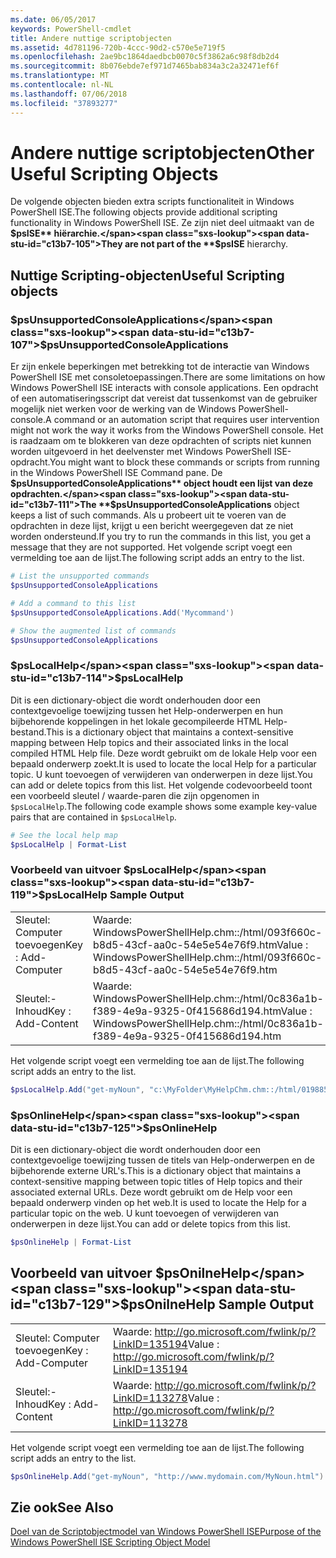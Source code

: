 ```yaml
---
ms.date: 06/05/2017
keywords: PowerShell-cmdlet
title: Andere nuttige scriptobjecten
ms.assetid: 4d781196-720b-4ccc-90d2-c570e5e719f5
ms.openlocfilehash: 2ae9bc1864daedbcb0070c5f3862a6c98f8db2d4
ms.sourcegitcommit: 8b076ebde7ef971d7465bab834a3c2a32471ef6f
ms.translationtype: MT
ms.contentlocale: nl-NL
ms.lasthandoff: 07/06/2018
ms.locfileid: "37893277"
---
```

# <a name="other-useful-scripting-objects"></a><span data-ttu-id="c13b7-103">Andere nuttige scriptobjecten</span><span class="sxs-lookup"><span data-stu-id="c13b7-103">Other Useful Scripting Objects</span></span>

<span data-ttu-id="c13b7-104">De volgende objecten bieden extra scripts functionaliteit in Windows PowerShell ISE.</span><span class="sxs-lookup"><span data-stu-id="c13b7-104">The following objects provide additional scripting functionality in Windows PowerShell ISE.</span></span> <span data-ttu-id="c13b7-105">Ze zijn niet deel uitmaakt van de **$psISE** hiërarchie.</span><span class="sxs-lookup"><span data-stu-id="c13b7-105">They are not part of the **$psISE** hierarchy.</span></span>

## <a name="useful-scripting-objects"></a><span data-ttu-id="c13b7-106">Nuttige Scripting-objecten</span><span class="sxs-lookup"><span data-stu-id="c13b7-106">Useful Scripting objects</span></span>

### <a name="psunsupportedconsoleapplications"></a><span data-ttu-id="c13b7-107">$psUnsupportedConsoleApplications</span><span class="sxs-lookup"><span data-stu-id="c13b7-107">$psUnsupportedConsoleApplications</span></span>

<span data-ttu-id="c13b7-108">Er zijn enkele beperkingen met betrekking tot de interactie van Windows PowerShell ISE met consoletoepassingen.</span><span class="sxs-lookup"><span data-stu-id="c13b7-108">There are some limitations on how Windows PowerShell ISE interacts with console applications.</span></span> <span data-ttu-id="c13b7-109">Een opdracht of een automatiseringsscript dat vereist dat tussenkomst van de gebruiker mogelijk niet werken voor de werking van de Windows PowerShell-console.</span><span class="sxs-lookup"><span data-stu-id="c13b7-109">A command or an automation script that requires user intervention might not work the way it works from the Windows PowerShell console.</span></span> <span data-ttu-id="c13b7-110">Het is raadzaam om te blokkeren van deze opdrachten of scripts niet kunnen worden uitgevoerd in het deelvenster met Windows PowerShell ISE-opdracht.</span><span class="sxs-lookup"><span data-stu-id="c13b7-110">You might want to block these commands or scripts from running in the Windows PowerShell ISE Command pane.</span></span> <span data-ttu-id="c13b7-111">De **$psUnsupportedConsoleApplications** object houdt een lijst van deze opdrachten.</span><span class="sxs-lookup"><span data-stu-id="c13b7-111">The **$psUnsupportedConsoleApplications** object keeps a list of such commands.</span></span> <span data-ttu-id="c13b7-112">Als u probeert uit te voeren van de opdrachten in deze lijst, krijgt u een bericht weergegeven dat ze niet worden ondersteund.</span><span class="sxs-lookup"><span data-stu-id="c13b7-112">If you try to run the commands in this list, you get a message that they are not supported.</span></span> <span data-ttu-id="c13b7-113">Het volgende script voegt een vermelding toe aan de lijst.</span><span class="sxs-lookup"><span data-stu-id="c13b7-113">The following script adds an entry to the list.</span></span>

```powershell
# List the unsupported commands
$psUnsupportedConsoleApplications

# Add a command to this list
$psUnsupportedConsoleApplications.Add('Mycommand')

# Show the augmented list of commands
$psUnsupportedConsoleApplications
```

### <a name="pslocalhelp"></a><span data-ttu-id="c13b7-114">$psLocalHelp</span><span class="sxs-lookup"><span data-stu-id="c13b7-114">$psLocalHelp</span></span>

<span data-ttu-id="c13b7-115">Dit is een dictionary-object die wordt onderhouden door een contextgevoelige toewijzing tussen het Help-onderwerpen en hun bijbehorende koppelingen in het lokale gecompileerde HTML Help-bestand.</span><span class="sxs-lookup"><span data-stu-id="c13b7-115">This is a dictionary object that maintains a context-sensitive mapping between Help topics and their associated links in the local compiled HTML Help file.</span></span> <span data-ttu-id="c13b7-116">Deze wordt gebruikt om de lokale Help voor een bepaald onderwerp zoekt.</span><span class="sxs-lookup"><span data-stu-id="c13b7-116">It is used to locate the local Help for a particular topic.</span></span> <span data-ttu-id="c13b7-117">U kunt toevoegen of verwijderen van onderwerpen in deze lijst.</span><span class="sxs-lookup"><span data-stu-id="c13b7-117">You can add or delete topics from this list.</span></span> <span data-ttu-id="c13b7-118">Het volgende codevoorbeeld toont een voorbeeld sleutel / waarde-paren die zijn opgenomen in `$psLocalHelp`.</span><span class="sxs-lookup"><span data-stu-id="c13b7-118">The following code example shows some example key-value pairs that are contained in `$psLocalHelp`.</span></span>

```powershell
# See the local help map
$psLocalHelp | Format-List
```

### <a name="pslocalhelp-sample-output"></a><span data-ttu-id="c13b7-119">Voorbeeld van uitvoer $psLocalHelp</span><span class="sxs-lookup"><span data-stu-id="c13b7-119">$psLocalHelp Sample Output</span></span>

|||
|-|-|
|<span data-ttu-id="c13b7-120">Sleutel: Computer toevoegen</span><span class="sxs-lookup"><span data-stu-id="c13b7-120">Key : Add-Computer</span></span>|<span data-ttu-id="c13b7-121">Waarde: WindowsPowerShellHelp.chm::/html/093f660c-b8d5-43cf-aa0c-54e5e54e76f9.htm</span><span class="sxs-lookup"><span data-stu-id="c13b7-121">Value : WindowsPowerShellHelp.chm::/html/093f660c-b8d5-43cf-aa0c-54e5e54e76f9.htm</span></span>|
|<span data-ttu-id="c13b7-122">Sleutel:-Inhoud</span><span class="sxs-lookup"><span data-stu-id="c13b7-122">Key : Add-Content</span></span>|<span data-ttu-id="c13b7-123">Waarde: WindowsPowerShellHelp.chm::/html/0c836a1b-f389-4e9a-9325-0f415686d194.htm</span><span class="sxs-lookup"><span data-stu-id="c13b7-123">Value : WindowsPowerShellHelp.chm::/html/0c836a1b-f389-4e9a-9325-0f415686d194.htm</span></span>|

<span data-ttu-id="c13b7-124">Het volgende script voegt een vermelding toe aan de lijst.</span><span class="sxs-lookup"><span data-stu-id="c13b7-124">The following script adds an entry to the list.</span></span>

```powershell
$psLocalHelp.Add("get-myNoun", "c:\MyFolder\MyHelpChm.chm::/html/0198854a-1298-57ae-aa0c-87b5e5a84712.htm")
```

### <a name="psonlinehelp"></a><span data-ttu-id="c13b7-125">$psOnlineHelp</span><span class="sxs-lookup"><span data-stu-id="c13b7-125">$psOnlineHelp</span></span>

<span data-ttu-id="c13b7-126">Dit is een dictionary-object die wordt onderhouden door een contextgevoelige toewijzing tussen de titels van Help-onderwerpen en de bijbehorende externe URL's.</span><span class="sxs-lookup"><span data-stu-id="c13b7-126">This is a dictionary object that maintains a context-sensitive mapping between topic titles of Help topics and their associated external URLs.</span></span> <span data-ttu-id="c13b7-127">Deze wordt gebruikt om de Help voor een bepaald onderwerp vinden op het web.</span><span class="sxs-lookup"><span data-stu-id="c13b7-127">It is used to locate the Help for a particular topic on the web.</span></span> <span data-ttu-id="c13b7-128">U kunt toevoegen of verwijderen van onderwerpen in deze lijst.</span><span class="sxs-lookup"><span data-stu-id="c13b7-128">You can add or delete topics from this list.</span></span>

```powershell
$psOnlineHelp | Format-List
```

## <a name="psonilnehelp-sample-output"></a><span data-ttu-id="c13b7-129">Voorbeeld van uitvoer $psOnilneHelp</span><span class="sxs-lookup"><span data-stu-id="c13b7-129">$psOnilneHelp Sample Output</span></span>

|||
|-|-|
|<span data-ttu-id="c13b7-130">Sleutel: Computer toevoegen</span><span class="sxs-lookup"><span data-stu-id="c13b7-130">Key : Add-Computer</span></span>|<span data-ttu-id="c13b7-131">Waarde: http://go.microsoft.com/fwlink/p/?LinkID=135194</span><span class="sxs-lookup"><span data-stu-id="c13b7-131">Value : http://go.microsoft.com/fwlink/p/?LinkID=135194</span></span>|
|<span data-ttu-id="c13b7-132">Sleutel:-Inhoud</span><span class="sxs-lookup"><span data-stu-id="c13b7-132">Key : Add-Content</span></span>|<span data-ttu-id="c13b7-133">Waarde: http://go.microsoft.com/fwlink/p/?LinkID=113278</span><span class="sxs-lookup"><span data-stu-id="c13b7-133">Value : http://go.microsoft.com/fwlink/p/?LinkID=113278</span></span>|

<span data-ttu-id="c13b7-134">Het volgende script voegt een vermelding toe aan de lijst.</span><span class="sxs-lookup"><span data-stu-id="c13b7-134">The following script adds an entry to the list.</span></span>

```powershell
$psOnlineHelp.Add("get-myNoun", "http://www.mydomain.com/MyNoun.html")
```

## <a name="see-also"></a><span data-ttu-id="c13b7-135">Zie ook</span><span class="sxs-lookup"><span data-stu-id="c13b7-135">See Also</span></span>

[<span data-ttu-id="c13b7-136">Doel van de Scriptobjectmodel van Windows PowerShell ISE</span><span class="sxs-lookup"><span data-stu-id="c13b7-136">Purpose of the Windows PowerShell ISE Scripting Object Model</span></span>](../../core-powershell/ise/Purpose-of-the-Windows-PowerShell-ISE-Scripting-Object-Model.md)